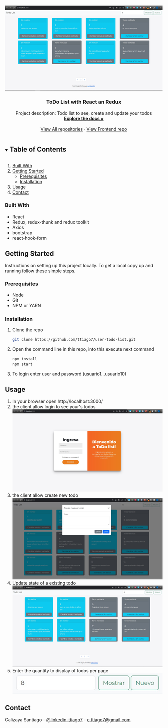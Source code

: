 <!-- PROJECT LOGO -->
<br />
<p align="center">
  <a href="https://github.com/ttiago7/user-todo-list">
    <img src="images/2.jpg" alt="Logo" width="1200" >
  </a>

  <h3 align="center">ToDo List with React an Redux</h3>

  <p align="center">
    Project description: Todo list to see, create and update your todos 
    <br />
    <a href="#"><strong>Explore the docs »</strong></a>
    <br />
    <br />
    <a href="https://github.com/ttiago7?tab=repositories">View All repositories</a>
    ·
    <a href="https://github.com/ttiago7/user-todo-list">View Frontend repo</a>
  </p>
</p>

<!-- TABLE OF CONTENTS -->
<details open="open">
  <summary><h2 style="display: inline-block">Table of Contents</h2></summary>
  <ol>
    <li>
      <a href="#built-with">Built With</a>      
    </li>
    <li>
      <a href="#getting-started">Getting Started</a>
      <ul>
        <li><a href="#prerequisites">Prerequisites</a></li>
        <li><a href="#installation">Installation</a></li>
      </ul>
    </li>
    <li><a href="#usage">Usage</a></li>
    <li><a href="#contact">Contact</a></li>
  </ol>
</details>

### Built With

-   React
-   Redux, redux-thunk and redux toolkit
-   Axios
-   bootstrap
-   react-hook-form

<!-- GETTING STARTED -->

## Getting Started

Instructions on setting up this project locally. To get a local copy up and running follow these simple steps.

### Prerequisites

-   Node
-   Git
-   NPM or YARN

### Installation

1. Clone the repo
    ```sh
    git clone https://github.com/ttiago7/user-todo-list.git
    ```
2. Open the command line in this repo, into this execute next command
    ```sh
    npm install
    npm start
    ```
3. To login enter user and password (usuario1...usuario10)

<!-- USAGE EXAMPLES -->

## Usage

1. In your browser open http://localhost:3000/
2. the client allow login to see your's todos
   <img src="/images/1.jpg" alt="30 last rates"/>
3. the client allow create new todo
   <img src="/images/3.jpg" alt="30 last rates"/>
4. Update state of a existing todo
   <img src="/images/4.jpg" alt="30 last rates"/>
5. Enter the quantity to display of todos per page
   <img src="/images/5.jpg" alt="5 last rates"/>

<!-- CONTACT -->

## Contact

Calizaya Santiago - [@linkedin-ttiago7](https://www.linkedin.com/in/ttiago7/) - c.ttiago7@gmail.com
